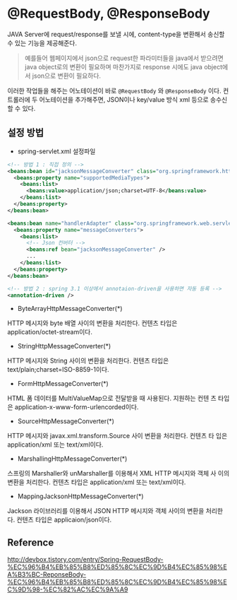 # @RequestBody, @ResponseBody

JAVA Server에 request/response를 보낼 시에, content-type을 변환해서 송신할 수 있는 기능을 제공해준다.

> 예를들어 웹페이지에서 json으로 request한 파라미터들을 java에서 받으려면 java object로의 변환이 필요하며 마찬가지로 response 시에도 java object에서 json으로 변환이 필요하다.

이러한 작업들을 해주는 어노테이션이 바로 `@RequestBody` 와 `@ResponseBody` 이다. 컨트롤러에 두 어노테이션을 추가해주면, JSON이나 key/value 방식 xml 등으로 송수신 할 수 있다.



## 설정 방법

- spring-servlet.xml 설정파일

````xml
<!-- 방법 1 : 직접 정의 -->
<beans:bean id="jacksonMessageConverter" class="org.springframework.http.converter.json.MappingJackson2HttpMessageConverter">
  <beans:property name="supportedMediaTypes">
    <beans:list>
      <beans:value>application/json;charset=UTF-8</beans:value>
    </beans:list>
  </beans:property>
</beans:bean>

<beans:bean name="handlerAdapter" class="org.springframework.web.servlet.mvc.method.annotation.RequestMappingHandlerAdapter">
  <beans:property name="messageConverters">
    <beans:list>
      <!-- Json 컨버터 -->
      <beans:ref bean="jacksonMessageConverter" />
      ...
    </beans:list>
  </beans:property>
</beans:bean>

<!-- 방법 2 : spring 3.1 이상에서 annotaion-driven을 사용하면 자동 등록 -->
<annotation-driven />
````

-  ByteArrayHttpMessageConverter(*)

 HTTP 메시지와 byte 배열 사이의 변환을 처리한다. 컨텐츠 타입은  application/octet-stream이다.

- StringHttpMessageConverter(*)

 HTTP 메시지와 String 사이의 변환을 처리한다. 컨텐츠 타입은  text/plain;charset=ISO-8859-1이다.

- FormHttpMessageConverter(*)

 HTML 폼 데이터를 MultiValueMap으로 전달받을 때 사용된다. 지원하는 컨텐  츠 타입은 application-x-www-form-urlencorded이다.

- SourceHttpMessageConverter(*)

 HTTP 메시지와 javax.xml.transform.Source 사이 변환을 처리한다. 컨텐츠 타  입은 application/xml 또는 text/xml이다.

- MarshallingHttpMessageConverter(*)

 스프링의 Marshaller와 unMarshaller를 이용해서 XML HTTP 메시지와 객체 사  이의 변환을 처리한다. 컨텐츠 타입은 application/xml 또는 text/xml이다.

- MappingJacksonHttpMessageConverter(*)

 Jackson 라이브러리를 이용해서 JSON HTTP 메시지와 객체 사이의 변환을 처리한다. 컨텐츠 타입은 applicaion/json이다.



## Reference

http://devbox.tistory.com/entry/Spring-RequestBody-%EC%96%B4%EB%85%B8%ED%85%8C%EC%9D%B4%EC%85%98%EA%B3%BC-ReponseBody-%EC%96%B4%EB%85%B8%ED%85%8C%EC%9D%B4%EC%85%98%EC%9D%98-%EC%82%AC%EC%9A%A9